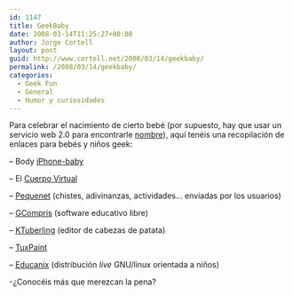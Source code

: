 ```yaml
---
id: 1147
title: GeekBaby
date: 2008-03-14T11:25:27+00:00
author: Jorge Cortell
layout: post
guid: http://www.cortell.net/2008/03/14/geekbaby/
permalink: /2008/03/14/geekbaby/
categories:
  - Geek Fun
  - General
  - Humor y curiosidades
---
```

Para celebrar el nacimiento de cierto bebé (por supuesto, hay que usar un servicio web 2.0 para encontrarle <a target="_blank" title="http://babynamey.com" href="http://babynamey.com">nombre</a>), aquí­ tenéis una recopilación de enlaces para bebés y niños geek:

&#8211; Body <a target="_blank" title="iPhone-baby" href="http://www.nopuedocreer.com/quelohayaninventado/3801/ipop-camiseta-para-ininos/">iPhone-baby</a>

&#8211; El <a title="VBody" target="_blank" href="http://www.medtropolis.com/vbody.aspx">Cuerpo Virtual</a>

&#8211; <a title="pequenet.com" target="_blank" href="http://www.pequenet.com/">Pequenet</a> (chistes, adivinanzas, actividades&#8230; enviadas por los usuarios)

&#8211; <a title="http://gcompris.net" target="_blank" href="http://gcompris.net/">GCompris</a> (software educativo libre)

&#8211; <a title="ktuberling" target="_blank" href="http://opensource.bureau-cornavin.com/ktuberling/">KTuberling</a> (editor de cabezas de patata)

&#8211; <a title="TuxPaint" target="_blank" href="http://www.tuxpaint.org/">TuxPaint</a>

&#8211; <a title="Educanix" target="_blank" href="http://memnon.ii.uam.es/~educanix/index.html">Educanix</a> (distribución _live_ GNU/linux orientada a niños)

-¿Conocéis más que merezcan la pena?